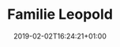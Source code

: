 ---
title: "Familie Leopold"
date: 2019-02-02T16:24:21+01:00
verlegestelle: "Sittarder Straße 20"
familie: "Familie Leopold"
Categories: ["Familien"]
Tags: []
familienmitglieder: ["Else Leopold", "Erich Leopold", "Frieda Leopold", "Hugo Leopold", "Ida Leopold", "Lion Leopold"]
workInProgress: true
---